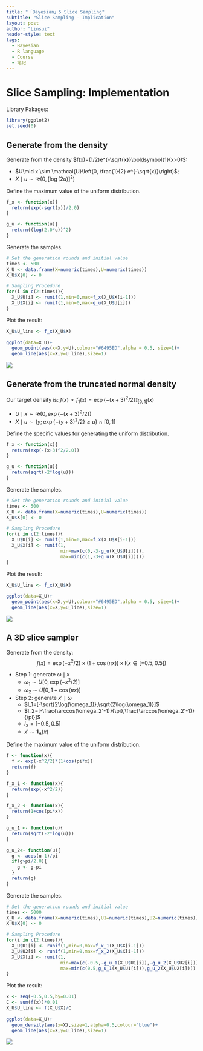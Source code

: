 ```yaml
---
title: "「Bayesian」5 Slice Sampling"
subtitle: "Slice Sampling - Implication"
layout: post
author: "Linsui"
header-style: text
tags:
  - Bayesian
  - R language
  - Course
  - 笔记
---
```


# Slice Sampling: Implementation

Library Pakages:

```R
library(ggplot2)
set.seed(0)
```

Generate from the density 
---------------------------------------------------------------------------

Generate from the density $f(x)=(1/2)e^{-\sqrt{x}}\boldsymbol{1}(x>0)$: 

- $U\mid x \sim \mathcal{U}\left(0, \frac{1}{2} e^{-\sqrt{x}}\right)$; 
- $X\mid u \sim \mathcal{U}\left(0,[\log (2 u)]^{2}\right)$

Define the maximum value of the uniform distribution.

```R
f_x <- function(x){
  return(exp(-sqrt(x))/2.0)
}

g_u <- function(u){
  return((log(2.0*u))^2)
}
```

Generate the samples.

```R
# Set the generation rounds and initial value
times <- 500
X_U <- data.frame(X=numeric(times),U=numeric(times))
X_U$X[0] <- 0

# Sampling Procedure
for(i in c(2:times)){
  X_U$U[i] <- runif(1,min=0,max=f_x(X_U$X[i-1]))
  X_U$X[i] <- runif(1,min=0,max=g_u(X_U$U[i]))
}
```

Plot the result:

```R
X_U$U_line <- f_x(X_U$X)
    
ggplot(data=X_U)+
  geom_point(aes(x=X,y=U),colour="#6495ED",alpha = 0.5, size=1)+
  geom_line(aes(x=X,y=U_line),size=1)
```

![](/img/in-post/Bayesian/sample12-1.png)

Generate from the truncated normal density
------------------------------------------

Our target density is: $f(x) \propto f_{1}(x)=\exp \{-(x+3)^{2} / 2\} \mathbb{I}_{[0,1]}(x)$

- $U\mid x \sim \mathcal{U}\left(0, \exp \{-(x+3)^{2} / 2\}\right)$
- $X\mid u\sim\{y ; \exp \{-(y+3)^{2} / 2\} \geq u\}\cap[0,1]$

Define the specific values for generating the uniform distribution.

```R
f_x <- function(x){
  return(exp(-(x+3)^2/2.0))
}

g_u <- function(u){
  return(sqrt(-2*log(u)))
}
```

Generate the samples.

```R
# Set the generation rounds and initial value
times <- 500
X_U <- data.frame(X=numeric(times),U=numeric(times))
X_U$X[0] <- 0

# Sampling Procedure
for(i in c(2:times)){
  X_U$U[i] <- runif(1,min=0,max=f_x(X_U$X[i-1]))
  X_U$X[i] <- runif(1,
                    min=max(c(0,-3-g_u(X_U$U[i]))),
                    max=min(c(1,-3+g_u(X_U$U[i]))))
}
```

Plot the result:

```R
X_U$U_line <- f_x(X_U$X)
    
ggplot(data=X_U)+
  geom_point(aes(x=X,y=U),colour="#6495ED",alpha = 0.5, size=1)+
  geom_line(aes(x=X,y=U_line),size=1)
```

![](/img/in-post/Bayesian/sample22-1.png)

A 3D slice sampler
------------------

Generate from the density:
$$
f(x)=\exp \left(-x^{2} / 2\right) \times(1+\cos (\pi x)) \times \mathrm{I}(x \in[-0.5,0.5])
$$


- Step 1: generate $\omega\mid x$
  - $\omega_1\sim U[0,\exp(-x^2/2)]$
  - $\omega_2\sim U[0,1+\cos(\pi x)]$
- Step 2: generate $x'\mid \omega$
  - $I_1=[-\sqrt{2\log(\omega_1)},\sqrt{2\log(\omega_1)}]$
  - $I_2=[-\frac{\arccos(\omega_2'-1)}{\pi},\frac{\arccos(\omega_2'-1)}{\pi}]$
  - $I_3=[-0.5,0.5]$
  - $x'\sim \boldsymbol{1}_A(x)$

Define the maximum value of the uniform distribution.

```R
f <- function(x){
  f <- exp(-x^2/2)*(1+cos(pi*x))
  return(f)
}

f_x_1 <- function(x){
  return(exp(-x^2/2))
}

f_x_2 <- function(x){
  return(1+cos(pi*x))
}

g_u_1 <- function(u){
  return(sqrt(-2*log(u)))
}

g_u_2<- function(u){
  g <- acos(u-1)/pi
  if(g>pi/2.0){
    g <- g-pi
  }
  return(g)
}
```

Generate the samples.

```R
# Set the generation rounds and initial value
times <- 5000
X_U <- data.frame(X=numeric(times),U1=numeric(times),U2=numeric(times))
X_U$X[0] <- 0

# Sampling Procedure
for(i in c(2:times)){
  X_U$U1[i] <- runif(1,min=0,max=f_x_1(X_U$X[i-1]))
  X_U$U2[i] <- runif(1,min=0,max=f_x_2(X_U$X[i-1]))
  X_U$X[i] <- runif(1,
                    min=max(c(-0.5,-g_u_1(X_U$U1[i]),-g_u_2(X_U$U2[i]))),
                    max=min(c(0.5,g_u_1(X_U$U1[i])),g_u_2(X_U$U2[i])))
}
```

Plot the result:

```R
x <- seq(-0.5,0.5,by=0.01)
C <- sum(f(x))*0.01
X_U$U_line <- f(X_U$X)/C
    
ggplot(data=X_U)+
  geom_density(aes(x=X),size=1,alpha=0.5,colour="blue")+
  geom_line(aes(x=X,y=U_line),size=1)
```

![](/img/in-post/Bayesian/plot3-1.png)
